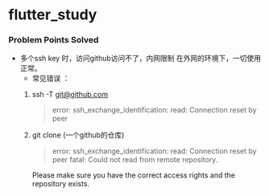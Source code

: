 # flutter_study

### Problem Points Solved
 - 多个ssh key 时，访问github访问不了，内网限制 在外网的环境下，一切使用正常。
   - 常见错误 ：
    1. ssh -T git@github.com
	    > error: ssh_exchange_identification: read: Connection reset by peer
    2. git clone (一个github的仓库)
	    > error:
	      ssh_exchange_identification: read: Connection reset by peer
	      fatal: Could not read from remote repository.

	      Please make sure you have the correct access rights
	      and the repository exists.
